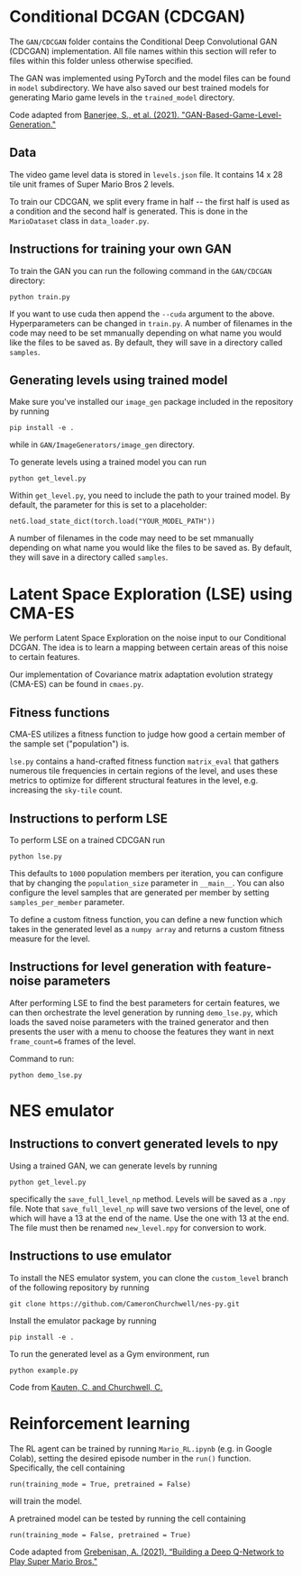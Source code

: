 # Conditional DCGAN (CDCGAN)
The `GAN/CDCGAN` folder contains the Conditional Deep Convolutional GAN (CDCGAN) implementation. All file names within this section will refer to files  within this folder unless otherwise specified.

The GAN was implemented using PyTorch and the model files can be found in `model` subdirectory. We have also saved our best trained models for generating Mario game levels in the `trained_model` directory.

Code adapted from <a href = https://github.com/CS527Applied-Machine-Learning-for-Games/GAN-Based-Game-Level-Generation/blob/master/docs/Technical%20Report.pdf > Banerjee, S., et al. (2021). "GAN-Based-Game-Level-Generation."</a>


## Data

The video game level data is stored in `levels.json` file. It contains 14 x 28 tile unit frames of Super Mario Bros 2 levels.

To train our CDCGAN, we split every frame in half -- the first half is used as a condition and the second half is generated. This is done in the `MarioDataset` class in `data_loader.py`.

## Instructions for training your own GAN

To train the GAN you can run the following command in the `GAN/CDCGAN` directory:

```
python train.py
```

If you want to use cuda then append the `--cuda` argument to the above. Hyperparameters can be changed in `train.py`.  A number of filenames in the code may need to be set mmanually depending on what name you would like the files to be saved as. By default, they will save in a directory called `samples`.


## Generating levels using trained model
Make sure you've installed our `image_gen` package included in the repository by running 
```
pip install -e .
```
while in `GAN/ImageGenerators/image_gen` directory.

To generate levels using a trained model you can run
```
python get_level.py
```
Within `get_level.py`, you need to include the path to your trained model. By default, the parameter for this is set to a placeholder:
```
netG.load_state_dict(torch.load("YOUR_MODEL_PATH"))
```
A number of filenames in the code may need to be set mmanually depending on what name you would like the files to be saved as. By default, they will save in a directory called `samples`.

# Latent Space Exploration (LSE) using CMA-ES

We perform Latent Space Exploration on the noise input to our Conditional DCGAN. The idea is to learn a mapping between certain areas of this noise to certain features. 

Our implementation of Covariance matrix adaptation evolution strategy (CMA-ES) can be found in `cmaes.py`. 

## Fitness functions
CMA-ES utilizes a fitness function to judge how good a certain member of the sample set ("population") is. 

`lse.py` contains a hand-crafted fitness function `matrix_eval` that gathers numerous tile frequencies in certain regions of the level, and uses these metrics to optimize for different structural features in the level, e.g. increasing the `sky-tile` count. 

## Instructions to perform LSE

To perform LSE on a trained CDCGAN run
```
python lse.py
```
This defaults to `1000` population members per iteration, you can configure that by changing the `population_size` parameter in `__main__`.
You can also configure the level samples that are generated per member by setting `samples_per_member` parameter. 

To define a custom fitness function, you can define a new function which takes in the generated level as a `numpy array` and returns a custom fitness measure for the level.

## Instructions for level generation with feature-noise parameters
After performing LSE to find the best parameters for certain features, we can then orchestrate the level generation by running `demo_lse.py`, which loads the saved noise parameters with the trained generator and then presents the user with a menu to choose the features they want in next `frame_count=6` frames of the level.

Command to run:

```
python demo_lse.py
```

# NES emulator 
## Instructions to convert generated levels to npy 
Using a trained GAN, we can generate levels by running
```
python get_level.py
```
specifically the `save_full_level_np` method. Levels will be saved as a `.npy` file. 
Note that  `save_full_level_np` will save two versions of the level, one of which will have a 13 at the end of the name. Use the one with 13 at the end. The file must then be renamed `new_level.npy` for conversion to work. 

## Instructions to use emulator
To install the NES emulator system, you can clone the `custom_level` branch of the following repository by running 
```
git clone https://github.com/CameronChurchwell/nes-py.git
```

Install the emulator package by running
```
pip install -e .
```
To run the generated level as a Gym environment, run

```
python example.py
```

Code from <a href = https://github.com/CameronChurchwell/nes-py.git > Kauten, C. and Churchwell, C.</a>

# Reinforcement learning
The RL agent can be trained by running `Mario_RL.ipynb` (e.g. in Google Colab), setting the desired episode number in the `run()` function. Specifically, the cell containing
```
run(training_mode = True, pretrained = False)
```
will train the model.

A pretrained model can be tested by running the cell containing
```
run(training_mode = False, pretrained = True)
```

Code adapted from <a href = https://blog.paperspace.com/building-double-deep-q-network-super-mario-bros/ > Grebenisan, A. (2021). “Building a Deep Q-Network to Play Super Mario Bros."</a>


